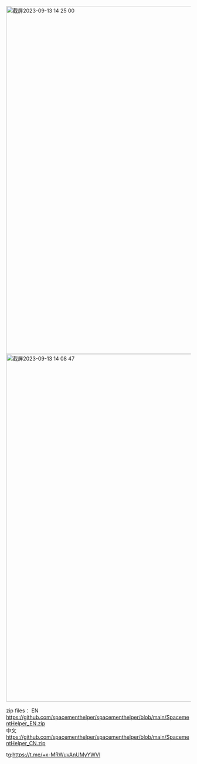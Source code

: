 <img width="948" alt="截屏2023-09-13 14 25 00" src="https://github.com/spacementhelper/spacementhelper/assets/144666955/da1b3b24-06b4-43f8-9bad-1124cab9af75">

<img width="947" alt="截屏2023-09-13 14 08 47" src="https://github.com/spacementhelper/spacementhelper/assets/144666955/a66ccd49-9ffd-475d-80cb-6075ad67211e">

zip files：
EN  https://github.com/spacementhelper/spacementhelper/blob/main/SpacementHelper_EN.zip      
中文 https://github.com/spacementhelper/spacementhelper/blob/main/SpacementHelper_CN.zip



tg:https://t.me/+x-MRWuvAnUMyYWVl
